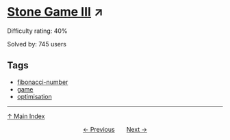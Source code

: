 # [Stone Game III](https://projecteuler.net/problem=366) ↗️

Difficulty rating: 40%

Solved by: 745 users
## Tags

- [fibonacci-number](../tags/fibonacci-number.md)
- [game](../tags/game.md)
- [optimisation](../tags/optimisation.md)



---

[↑ Main Index](../README.md)


<div align=center><a href='365.md'>← Previous</a> &nbsp;&nbsp; &nbsp;&nbsp;  <a href='367.md'>Next →</a></div>
